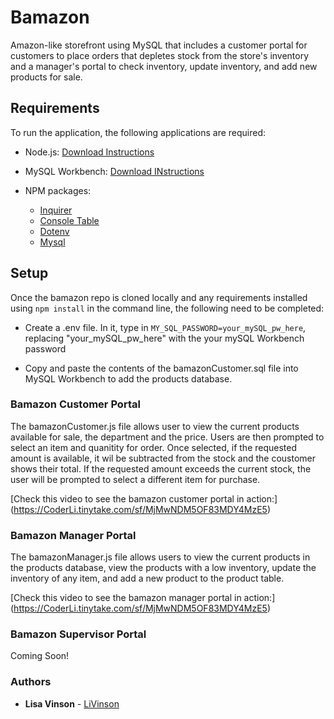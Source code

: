 # Bamazon
Amazon-like storefront using MySQL that includes a customer portal for customers to place orders that depletes stock from the store's inventory and a manager's portal to check inventory, update inventory, and add new products for sale.

## Requirements
To run the application, the following applications are required:

* Node.js: [Download Instructions](https://nodejs.org/en/download/)
* MySQL Workbench: [Download INstructions](https://dev.mysql.com/downloads/workbench/)

* NPM packages: 
   
    * [Inquirer](https://www.npmjs.com/package/inquirer)
    * [Console Table]()
    * [Dotenv]()
    * [Mysql]() 

## Setup

Once the bamazon repo is cloned locally and any requirements installed using `npm install` in the command line, the following need to be completed:
* Create a .env file. In it, type in `MY_SQL_PASSWORD=your_mySQL_pw_here`, replacing "your_mySQL_pw_here" with the your mySQL Workbench password

* Copy and paste the contents of the bamazonCustomer.sql file into MySQL Workbench to add the products database.

### Bamazon Customer Portal

The bamazonCustomer.js file allows user to view the current products available for sale, the department and the price. Users are then prompted to select an item and quanitity for order. Once selected, if the requested amount is available, it wil be subtracted from the stock and the coustomer shows their total. If the requested amount exceeds the current stock, the user will be prompted to select a different item for purchase.

[Check this video to see the bamazon customer portal in action:] (https://CoderLi.tinytake.com/sf/MjMwNDM5OF83MDY4MzE5)

### Bamazon Manager Portal

The bamazonManager.js file allows users to view the current products in the products database, view the products with a low inventory, update the inventory of any item, and add a new product to the product table.


[Check this video to see the bamazon manager portal in action:] (https://CoderLi.tinytake.com/sf/MjMwNDM5OF83MDY4MzE5)

### Bamazon Supervisor Portal

Coming Soon!

### Authors

* **Lisa Vinson** - [LiVinson](https://github.com/LiVinson)


